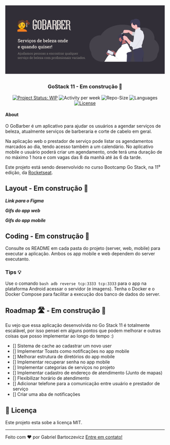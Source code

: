 <h1 align="center">
    <img src="./.github/banner.jpg" title="GoStack 11" alt="GoStack 11" />
</h1>

<h3 align="center">GoStack 11 - Em construção 🚧</h3>

<p align="center">
    <a href="https://www.repostatus.org/#wip"><img alt="Project Status: WIP" src="https://www.repostatus.org/badges/latest/wip.svg"></a>
    <img alt="Activity per week" src="https://img.shields.io/github/commit-activity/w/gabrielbartoczevicz/gobarber">
    <img alt="Repo-Size" src="https://img.shields.io/github/repo-size/gabrielbartoczevicz/gobarber">
    <img alt="Languages" src="https://img.shields.io/github/languages/count/gabrielbartoczevicz/gobarber">
    <a href="https://github.com/gabrielbartoczevicz/gobarber/blob/master/LICENSE"><img alt="License" src="https://img.shields.io/github/license/gabrielbartoczevicz/gobarber"></a>
</p>

<h4>About</h4>

O GoBarber é um aplicativo para ajudar os usuários a agendar serviços de beleza, atualmente serviços de barberaria e corte de cabelo em geral.

Na aplicação web o prestador de serviço pode listar os agendamentos marcados ao dia, tendo acesso também a um calendário.
No aplicativo mobile o usuário poderá criar um agendamento, onde terá uma duração de no máximo 1 hora e com vagas das 8 da manhã até às 6 da tarde.

Este projeto está sendo desenvolvido no curso Bootcamp Go Stack, na 11⁹ edição, da [Rocketseat](http://rocketseat.com.br/).

## Layout - Em construção 🚧

***Link para o Figma***

***Gifs do app web***

***Gifs do app mobile***

## Coding - Em construção 🚧

Consulte os README em cada pasta do projeto (server, web, mobile) para executar a aplicação. Ambos os app mobile e web dependem do server executanto.

### Tips 💡

Use o comando ```bash adb reverse tcp:3333 tcp:3333``` para o app na plataforma Android acessar o servidor (e imagens).
Tenha o Docker e o Docker Compose para facilitar a execução dos banco de dados do server.

## Roadmap 🛣️ - Em construção 🚧

Eu vejo que essa aplicação desenvolvida no Go Stack 11 é totalmente escalável, por isso pensei em alguns pontos que podem melhorar e outras coisas que posso implementar ao longo do tempo :)

- [] Sistema de cache ao cadastrar um novo user
- [] Implementar Toasts como notificações no app mobile
- [] Melhorar estrutura de diretórios do app mobile
- [] Implementar recuperar senha no app mobile
- [] Implementar categorias de serviços no projeto
- [] Implementar cadastro de endereço de atendimento (Junto de mapas)
- [] Flexibilizar horário de atendimento
- [] Adicionar telefone para a comunicação entre usuário e prestador de serviço
- [] Criar uma aba de notificações

## 📝 Licença

Este projeto esta sobe a licença MIT.

***

Feito com ❤️ por Gabriel Bartoczevicz [Entre em contato!](https://www.linkedin.com/in/gabriel-bartoczevicz-7360901a6/)